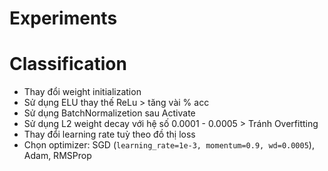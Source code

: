 # Experiments



# Classification

* Thay đổi weight initialization
* Sử dụng ELU thay thế ReLu > tăng vài % acc
* Sử dụng BatchNormalizetion sau Activate
* Sử dụng L2 weight decay với hệ số 0.0001 - 0.0005 > Tránh Overfitting
* Thay đổi learning rate tuỳ theo đồ thị loss
* Chọn optimizer: SGD (```learning_rate=1e-3, momentum=0.9, wd=0.0005```), Adam, RMSProp